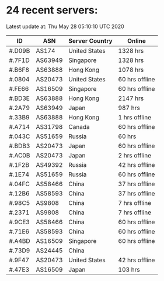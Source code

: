 # 24 recent servers:

Latest update at: Thu May 28 05:10:10 UTC 2020

| ID | ASN | Server Country | Online |
| -- | --- | -------------- | ------ |
| #.D09B | AS174 | United States | 1328 hrs |
| #.7F1D | AS63949 | Singapore | 1328 hrs |
| #.B6F8 | AS63888 | Hong Kong | 1078 hrs |
| #.0804 | AS20473 | United States | 60 hrs offline |
| #.FE66 | AS16509 | Singapore | 60 hrs offline |
| #.BD3E | AS63888 | Hong Kong | 2147 hrs |
| #.2A79 | AS63949 | Japan | 987 hrs |
| #.33B9 | AS63888 | Hong Kong | 1 hrs offline |
| #.A714 | AS31798 | Canada | 60 hrs offline |
| #.043C | AS51659 | Russia | 60 hrs |
| #.BDB3 | AS20473 | Japan | 60 hrs offline |
| #.AC0B | AS20473 | Japan | 2 hrs offline |
| #.1F2B | AS49392 | Russia | 42 hrs offline |
| #.1E74 | AS51659 | Russia | 60 hrs offline |
| #.04FC | AS58466 | China | 37 hrs offline |
| #.12B6 | AS58593 | China | 37 hrs offline |
| #.98C5 | AS9808 | China | 7 hrs offline |
| #.2371 | AS9808 | China | 7 hrs offline |
| #.9CE3 | AS58466 | China | 60 hrs offline |
| #.71E6 | AS58593 | China | 60 hrs offline |
| #.A4BD | AS16509 | Singapore | 60 hrs offline |
| #.73D9 | AS24445 | China | |
| #.9F47 | AS20473 | United States | 42 hrs offline |
| #.47E3 | AS16509 | Japan | 103 hrs |

